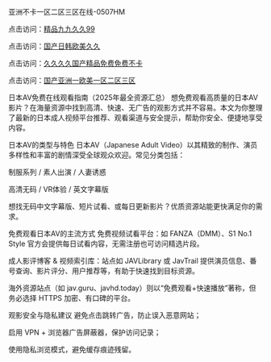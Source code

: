 亚洲不卡一区二区三区在线-0507HM

点击访问：<a href="https://gda-c7m.pages.dev/">精品九九久久99</a>

点击访问：<a href="https://gsd-agv.pages.dev/">国产日韩欧美久久</a>

点击访问：<a href="https://vassv.pages.dev/">久久久久国产精品免费免费不卡</a>

点击访问：<a href="https://fdhf-454.pages.dev/">国产亚洲一欧美一区二区三区</a>

日本AV免费在线观看指南（2025年最全资源汇总）
想免费观看高质量的日本AV影片？在海量资源中找到高清、快速、无广告的观影方式并不容易。本文为你整理了最新的日本成人视频平台推荐、观看渠道与安全提示，帮助你安全、便捷地享受内容。

日本AV的类型与特色
日本AV（Japanese Adult Video）以其精致的制作、演员多样性和丰富的剧情深受全球观众欢迎。常见分类包括：

制服系列 / 素人出演 / 人妻诱惑

高清无码 / VR体验 / 英文字幕版

想找无码中文字幕版、短片试看、或每日更新影片？优质资源站能更快满足你的需求。

免费观看日本AV的主流方式
免费视频试看平台：如 FANZA（DMM）、S1 No.1 Style 官方会提供每日试看内容，无需注册也可访问精选片段。

成人影评博客 & 视频索引库：站点如 JAVLibrary 或 JavTrail 提供演员信息、番号查询、影片评分、用户推荐等，有助于快速找到目标资源。

海外资源站点（如 jav.guru、javhd.today）则以“免费观看+快速播放”著称，但务必选择 HTTPS 加密、有口碑的平台。

观影安全与隐私建议
避免点击跳转广告，防止误入恶意网站；

启用 VPN + 浏览器广告屏蔽器，保护访问记录；

使用隐私浏览模式，避免缓存痕迹残留。

<span style="display:none;">[Canonical link](https://github.com/kong145/45353 ）</span>
